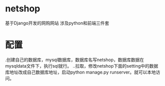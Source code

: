 # netshop
基于Django开发的网购网站
涉及python和前端三件套
# 配置
.创建自己的数据库，mysql数据库，数据库名写netshop，数据库数据在mysqldata文件下，执行sql就行。
..拉取，修改netshop下面的setting中的数据库地址改成自己数据库地址，启动python manage.py runserver。就可以本地访问。
